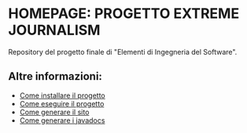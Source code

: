 # HOMEPAGE: PROGETTO EXTREME JOURNALISM
Repository del progetto finale di "Elementi di Ingegneria del Software".

## Altre informazioni: 
* [Come installare il progetto](istruzioni/installazione.md)
* [Come eseguire il progetto](istruzioni/esecuzione.md)
* [Come generare il sito](istruzioni/sito.md)
* [Come generare i javadocs](istruzioni/javadoc.md)

